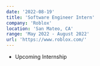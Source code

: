 ```yaml
---
date: '2022-08-19'
title: 'Software Engineer Intern'
company: 'Roblox'
location: 'San Mateo, CA'
range: 'May 2022 - August 2022'
url: 'https://www.roblox.com/'
---
```


- Upcoming Internship